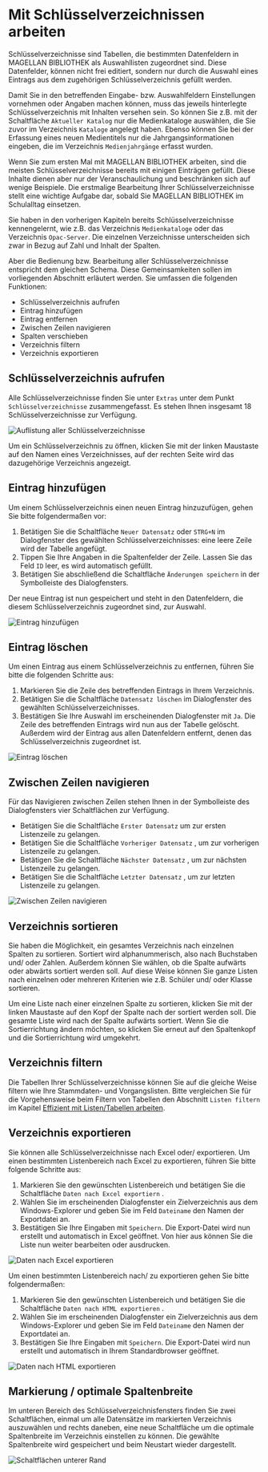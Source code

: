 # Mit Schlüsselverzeichnissen arbeiten

Schlüsselverzeichnisse sind Tabellen, die bestimmten Datenfeldern in MAGELLAN BIBLIOTHEK als Auswahllisten zugeordnet sind. Diese Datenfelder, können nicht frei editiert, sondern nur durch die Auswahl eines Eintrags aus dem zugehörigen Schlüsselverzeichnis gefüllt werden.

Damit Sie in den betreffenden Eingabe- bzw. Auswahlfeldern Einstellungen vornehmen oder Angaben machen können, muss das jeweils hinterlegte Schlüsselverzeichnis mit Inhalten versehen sein. So können Sie z.B. mit der Schaltfläche `Aktueller Katalog` nur die Medienkataloge auswählen, die Sie zuvor im Verzeichnis `Kataloge` angelegt haben. Ebenso können Sie bei der Erfassung eines neuen Medientitels nur die Jahrgangsinformationen eingeben, die im Verzeichnis `Medienjahrgänge` erfasst wurden.

Wenn Sie zum ersten Mal mit MAGELLAN BIBLIOTHEK arbeiten, sind die meisten Schlüsselverzeichnisse bereits mit einigen Einträgen gefüllt. Diese Inhalte dienen aber nur der Veranschaulichung und beschränken sich auf wenige Beispiele. Die erstmalige Bearbeitung Ihrer Schlüsselverzeichnisse stellt eine wichtige Aufgabe dar, sobald Sie MAGELLAN BIBLIOTHEK im Schulalltag einsetzen.

Sie haben in den vorherigen Kapiteln bereits Schlüsselverzeichnisse kennengelernt, wie z.B. das Verzeichnis `Medienkataloge` oder das Verzeichnis `Opac-Server`. Die einzelnen Verzeichnisse unterscheiden sich zwar in Bezug auf Zahl und Inhalt der Spalten.

Aber die Bedienung bzw. Bearbeitung aller Schlüsselverzeichnisse entspricht dem gleichen Schema. Diese Gemeinsamkeiten sollen im vorliegenden Abschnitt erläutert werden. Sie umfassen die folgenden Funktionen:

* Schlüsselverzeichnis aufrufen
* Eintrag hinzufügen
* Eintrag entfernen
* Zwischen Zeilen navigieren
* Spalten verschieben
* Verzeichnis filtern
* Verzeichnis exportieren

## Schlüsselverzeichnis aufrufen

Alle Schlüsselverzeichnisse finden Sie unter `Extras` unter dem Punkt `Schlüsselverzeichnisse` zusammengefasst. Es stehen Ihnen insgesamt 18 Schlüsselverzeichnisse zur Verfügung. 

![Auflistung aller Schlüsselverzeichnisse](/assets/images/bibliothek/schluesselverzeichnis_uebersicht.png)

Um ein Schlüsselverzeichnis zu öffnen, klicken Sie mit der linken Maustaste auf den Namen eines Verzeichnisses, auf der rechten Seite wird das dazugehörige Verzeichnis angezeigt.

## Eintrag hinzufügen

Um einem Schlüsselverzeichnis einen neuen Eintrag hinzuzufügen, gehen Sie bitte folgendermaßen vor:

1. Betätigen Sie die Schaltfläche `Neuer Datensatz` oder `STRG+N` im Dialogfenster des gewählten Schlüsselverzeichnisses: eine leere Zeile wird der Tabelle angefügt.
2. Tippen Sie Ihre Angaben in die Spaltenfelder der Zeile. Lassen Sie das Feld `ID` leer, es wird automatisch gefüllt.
3. Betätigen Sie abschließend die Schaltfläche `Änderungen speichern` in der Symbolleiste des Dialogfensters.

Der neue Eintrag ist nun gespeichert und steht in den Datenfeldern, die diesem Schlüsselverzeichnis zugeordnet sind, zur Auswahl.

![Eintrag hinzufügen](/assets/images/bibliothek/schluesselverzeichnis_neuer_datensatz.png)

## Eintrag löschen

Um einen Eintrag aus einem Schlüsselverzeichnis zu entfernen, führen Sie bitte die folgenden Schritte aus:

1. Markieren Sie die Zeile des betreffenden Eintrags in Ihrem Verzeichnis.
2. Betätigen Sie die Schaltfläche `Datensatz löschen` im Dialogfenster des gewählten Schlüsselverzeichnisses.
3. Bestätigen Sie Ihre Auswahl im erscheinenden Dialogfenster mit `Ja`. Die Zeile des betreffenden Eintrags wird nun aus der Tabelle gelöscht. Außerdem wird der Eintrag aus allen Datenfeldern entfernt, denen das Schlüsselverzeichnis zugeordnet ist.

![Eintrag löschen](/assets/images/bibliothek/schluesselverzeichnis_datensatz_loeschen.png)

## Zwischen Zeilen navigieren

Für das Navigieren zwischen Zeilen stehen Ihnen in der Symbolleiste des Dialogfensters vier Schaltflächen zur Verfügung.

* Betätigen Sie die Schaltfläche `Erster Datensatz` um zur ersten Listenzeile zu gelangen.
* Betätigen Sie die Schaltfläche `Vorheriger Datensatz` , um zur vorherigen Listenzeile zu gelangen.
* Betätigen Sie die Schaltfläche `Nächster Datensatz` , um zur nächsten Listenzeile zu gelangen.
* Betätigen Sie die Schaltfläche `Letzter Datensatz` , um zur letzten Listenzeile zu gelangen.

![Zwischen Zeilen navigieren](/assets/images/bibliothek/schluesselverzeichnis_navigation.png)

## Verzeichnis sortieren

Sie haben die Möglichkeit, ein gesamtes Verzeichnis nach einzelnen Spalten zu sortieren. Sortiert wird alphanummerisch, also nach Buchstaben und/ oder Zahlen. Außerdem können Sie wählen, ob die Spalte aufwärts oder abwärts sortiert werden soll. Auf diese Weise können Sie ganze Listen nach einzelnen oder mehreren Kriterien wie z.B. Schüler und/ oder Klasse sortieren.

Um eine Liste nach einer einzelnen Spalte zu sortieren, klicken Sie mit der linken Maustaste auf den Kopf der Spalte nach der sortiert werden soll. Die gesamte Liste wird nach der Spalte aufwärts sortiert. Wenn Sie die Sortierrichtung ändern möchten, so klicken Sie erneut auf den Spaltenkopf und die Sortierrichtung wird umgekehrt.

## Verzeichnis filtern

Die Tabellen Ihrer Schlüsselverzeichnisse können Sie auf die gleiche Weise filtern wie Ihre Stammdaten- und Vorgangslisten. Bitte vergleichen Sie für die Vorgehensweise beim Filtern von Tabellen den Abschnitt `Listen filtern` im Kapitel [Effizient mit Listen/Tabellen arbeiten](https://doc.magellan.stueber.de/bibliothek/tutorial/listen/).

## Verzeichnis exportieren

Sie können alle Schlüsselverzeichnisse nach Excel oder/ exportieren.
Um einen bestimmten Listenbereich nach Excel zu exportieren, führen Sie bitte folgende Schritte aus:

1. Markieren Sie den gewünschten Listenbereich und betätigen Sie die Schaltfläche `Daten nach Excel exportiern` .
2. Wählen Sie im erscheinenden Dialogfenster ein Zielverzeichnis aus dem Windows-Explorer und geben Sie im Feld `Dateiname` den Namen der Exportdatei an.
3. Bestätigen Sie Ihre Eingaben mit `Speichern`.
Die Export-Datei wird nun erstellt und automatisch in Excel geöffnet. Von hier aus können Sie die Liste nun weiter bearbeiten oder ausdrucken.

![Daten nach Excel exportieren](/assets/images/bibliothek/schluesselverzeichnis_export_excel.png)

Um einen bestimmten Listenbereich nach/ zu exportieren gehen Sie bitte folgendermaßen:

1. Markieren Sie den gewünschten Listenbereich und betätigen Sie die Schaltfläche `Daten nach HTML exportieren` .
2. Wählen Sie im erscheinenden Dialogfenster ein Zielverzeichnis aus dem Windows-Explorer und geben Sie im Feld `Dateiname` den Namen der Exportdatei an.
3. Bestätigen Sie Ihre Eingaben mit `Speichern`.
Die Export-Datei wird nun erstellt und automatisch in Ihrem Standardbrowser geöffnet.

![Daten nach HTML exportieren](/assets/images/bibliothek/schluesselverzeichnis_export_html.png)

## Markierung / optimale Spaltenbreite

Im unteren Bereich des Schlüsselverzeichnisfensters finden Sie zwei Schaltflächen, einmal um alle Datensätze im markierten Verzeichnis auszuwählen und rechts daneben, eine neue Schaltfläche um die optimale Spaltenbreite im Verzeichnis einstellen zu können. Die gewählte Spaltenbreite wird gespeichert und beim Neustart wieder dargestellt.

![Schaltflächen unterer Rand](/assets/images/bibliothek/schluesselverzeichnis_unterer_rand.png)